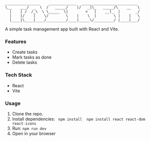 
    ________________    _____________  __________________________ 
    \__    ___/  _  \  /   _____/    |/   _|\_   _____/\    __   \
      |    | /  /_\  \ \_____  \|        <   |    __)_  |       _/
      |    |/    |    \/        \    |    \  |        \ |    |   \
      |____|\____|____/_________/____|_____\/_________/ |____|___/

A simple task management app built with React and Vite.

### Features
- Create tasks  
- Mark tasks as done  
- Delete tasks  

### Tech Stack
- React  
- Vite  

### Usage
1. Clone the repo.  
2. Install dependencies: ``` npm install 
npm install react react-dom react-icons```
3. Run: ``` npm run dev ```
4. Open in your browser
